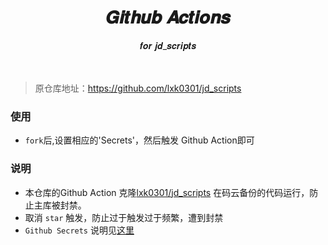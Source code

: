 <div align='center'>
<h1>𝑮𝒊𝒕𝒉𝒖𝒃 𝑨𝒄𝒕𝒊𝒐𝒏𝒔 </h1>𝒇𝒐𝒓 𝒋𝒅_𝒔𝒄𝒓𝒊𝒑𝒕𝒔
</div>
<br >
<br >

>原仓库地址：https://github.com/lxk0301/jd_scripts

### 使用
- `fork`后,设置相应的'Secrets'，然后触发 Github Action即可

### 说明

- 本仓库的Github Action 克隆[lxk0301/jd_scripts](https://gitee.com/lxk0301/jd_scripts) 在码云备份的代码运行，防止主库被封禁。
- 取消 `star` 触发，防止过于触发过于频繁，遭到封禁
- `Github Secrets` 说明见[这里](https://github.com/lxk0301/jd_scripts/blob/master/githubAction.md)
 

